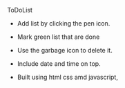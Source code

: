 ToDoList 

-  Add list by clicking the pen icon.

-  Mark green list that are done

-  Use the garbage icon to delete it.

-  Include date and time on top.

-  Built using html css amd javascript,

